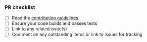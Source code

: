 <!-- Enter details of the change here. Include additional tests that have been done, reference to the issue for tracking, etc. -->

<!-- Please check the completed items below -->
### PR checklist

- [ ] Read the [contribution guidelines](https://github.com/jimschubert/labeler/blob/master/.github/CONTRIBUTING.md).
- [ ] Ensure your code builds and passes tests
- [ ] Link to any related issue(s)
- [ ] Comment on any outstanding items or link to issues for tracking